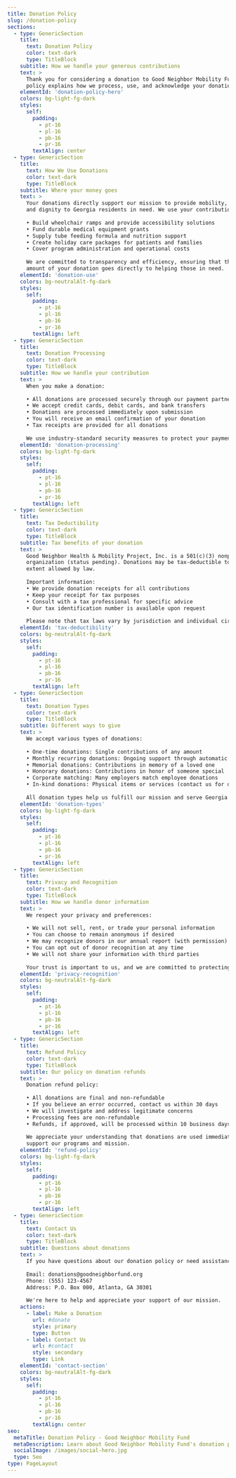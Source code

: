```yaml
---
title: Donation Policy
slug: /donation-policy
sections:
  - type: GenericSection
    title:
      text: Donation Policy
      color: text-dark
      type: TitleBlock
    subtitle: How we handle your generous contributions
    text: >
      Thank you for considering a donation to Good Neighbor Mobility Fund. This 
      policy explains how we process, use, and acknowledge your donations.
    elementId: 'donation-policy-hero'
    colors: bg-light-fg-dark
    styles:
      self:
        padding:
          - pt-16
          - pl-16
          - pb-16
          - pr-16
        textAlign: center
  - type: GenericSection
    title:
      text: How We Use Donations
      color: text-dark
      type: TitleBlock
    subtitle: Where your money goes
    text: >
      Your donations directly support our mission to provide mobility, nutrition, 
      and dignity to Georgia residents in need. We use your contributions to:
      
      • Build wheelchair ramps and provide accessibility solutions
      • Fund durable medical equipment grants
      • Supply tube feeding formula and nutrition support
      • Create holiday care packages for patients and families
      • Cover program administration and operational costs
      
      We are committed to transparency and efficiency, ensuring that the maximum 
      amount of your donation goes directly to helping those in need.
    elementId: 'donation-use'
    colors: bg-neutralAlt-fg-dark
    styles:
      self:
        padding:
          - pt-16
          - pl-16
          - pb-16
          - pr-16
        textAlign: left
  - type: GenericSection
    title:
      text: Donation Processing
      color: text-dark
      type: TitleBlock
    subtitle: How we handle your contribution
    text: >
      When you make a donation:
      
      • All donations are processed securely through our payment partners
      • We accept credit cards, debit cards, and bank transfers
      • Donations are processed immediately upon submission
      • You will receive an email confirmation of your donation
      • Tax receipts are provided for all donations
      
      We use industry-standard security measures to protect your payment information.
    elementId: 'donation-processing'
    colors: bg-light-fg-dark
    styles:
      self:
        padding:
          - pt-16
          - pl-16
          - pb-16
          - pr-16
        textAlign: left
  - type: GenericSection
    title:
      text: Tax Deductibility
      color: text-dark
      type: TitleBlock
    subtitle: Tax benefits of your donation
    text: >
      Good Neighbor Health & Mobility Project, Inc. is a 501(c)(3) nonprofit 
      organization (status pending). Donations may be tax-deductible to the 
      extent allowed by law.
      
      Important information:
      • We provide donation receipts for all contributions
      • Keep your receipt for tax purposes
      • Consult with a tax professional for specific advice
      • Our tax identification number is available upon request
      
      Please note that tax laws vary by jurisdiction and individual circumstances.
    elementId: 'tax-deductibility'
    colors: bg-neutralAlt-fg-dark
    styles:
      self:
        padding:
          - pt-16
          - pl-16
          - pb-16
          - pr-16
        textAlign: left
  - type: GenericSection
    title:
      text: Donation Types
      color: text-dark
      type: TitleBlock
    subtitle: Different ways to give
    text: >
      We accept various types of donations:
      
      • One-time donations: Single contributions of any amount
      • Monthly recurring donations: Ongoing support through automatic payments
      • Memorial donations: Contributions in memory of a loved one
      • Honorary donations: Contributions in honor of someone special
      • Corporate matching: Many employers match employee donations
      • In-kind donations: Physical items or services (contact us for details)
      
      All donation types help us fulfill our mission and serve Georgia residents in need.
    elementId: 'donation-types'
    colors: bg-light-fg-dark
    styles:
      self:
        padding:
          - pt-16
          - pl-16
          - pb-16
          - pr-16
        textAlign: left
  - type: GenericSection
    title:
      text: Privacy and Recognition
      color: text-dark
      type: TitleBlock
    subtitle: How we handle donor information
    text: >
      We respect your privacy and preferences:
      
      • We will not sell, rent, or trade your personal information
      • You can choose to remain anonymous if desired
      • We may recognize donors in our annual report (with permission)
      • You can opt out of donor recognition at any time
      • We will not share your information with third parties
      
      Your trust is important to us, and we are committed to protecting your privacy.
    elementId: 'privacy-recognition'
    colors: bg-neutralAlt-fg-dark
    styles:
      self:
        padding:
          - pt-16
          - pl-16
          - pb-16
          - pr-16
        textAlign: left
  - type: GenericSection
    title:
      text: Refund Policy
      color: text-dark
      type: TitleBlock
    subtitle: Our policy on donation refunds
    text: >
      Donation refund policy:
      
      • All donations are final and non-refundable
      • If you believe an error occurred, contact us within 30 days
      • We will investigate and address legitimate concerns
      • Processing fees are non-refundable
      • Refunds, if approved, will be processed within 10 business days
      
      We appreciate your understanding that donations are used immediately to 
      support our programs and mission.
    elementId: 'refund-policy'
    colors: bg-light-fg-dark
    styles:
      self:
        padding:
          - pt-16
          - pl-16
          - pb-16
          - pr-16
        textAlign: left
  - type: GenericSection
    title:
      text: Contact Us
      color: text-dark
      type: TitleBlock
    subtitle: Questions about donations
    text: >
      If you have questions about our donation policy or need assistance:
      
      Email: donations@goodneighborfund.org
      Phone: (555) 123-4567
      Address: P.O. Box 000, Atlanta, GA 30301
      
      We're here to help and appreciate your support of our mission.
    actions:
      - label: Make a Donation
        url: #donate
        style: primary
        type: Button
      - label: Contact Us
        url: #contact
        style: secondary
        type: Link
    elementId: 'contact-section'
    colors: bg-neutralAlt-fg-dark
    styles:
      self:
        padding:
          - pt-16
          - pl-16
          - pb-16
          - pr-16
        textAlign: center
seo:
  metaTitle: Donation Policy - Good Neighbor Mobility Fund
  metaDescription: Learn about Good Neighbor Mobility Fund's donation policy, tax deductibility, and how we use your generous contributions to help Georgia residents.
  socialImage: /images/social-hero.jpg
  type: Seo
type: PageLayout
---
```

